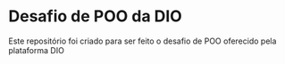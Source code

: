 # Desafio de POO da DIO

Este repositório foi criado para ser feito o desafio de POO oferecido pela plataforma DIO
